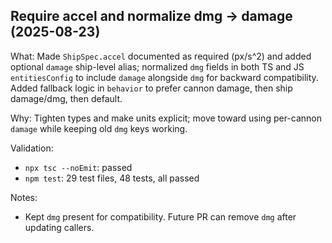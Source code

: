 ## Require accel and normalize dmg -> damage (2025-08-23)

What: Made `ShipSpec.accel` documented as required (px/s^2) and added optional `damage` ship-level alias; normalized `dmg` fields in both TS and JS `entitiesConfig` to include `damage` alongside `dmg` for backward compatibility. Added fallback logic in `behavior` to prefer cannon damage, then ship damage/dmg, then default.

Why: Tighten types and make units explicit; move toward using per-cannon `damage` while keeping old `dmg` keys working.

Validation:
- `npx tsc --noEmit`: passed
- `npm test`: 29 test files, 48 tests, all passed

Notes:
- Kept `dmg` present for compatibility. Future PR can remove `dmg` after updating callers.

